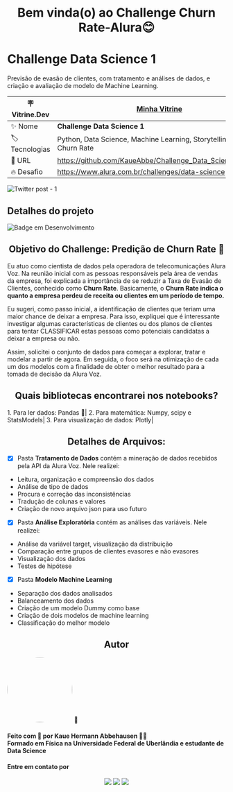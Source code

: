 <h1 align="center"> Bem vinda(o) ao Challenge Churn Rate-Alura😊 </h1>

# Challenge Data Science 1

Previsão de evasão de clientes, com tratamento e análises de dados, e criação e avaliação de modelo de Machine Learning.

| :placard: Vitrine.Dev |    [Minha Vitrine](https://cursos.alura.com.br/vitrinedev/kaueabbehausen)   |
| -------------  | --- |
| :sparkles: Nome        | **Challenge Data Science 1**
| :label: Tecnologias | Python, Data Science, Machine Learning, Storytelling, Análise Churn Rate
| :rocket: URL         | https://github.com/KaueAbbe/Challenge_Data_Science1_Alura
| :fire: Desafio     | https://www.alura.com.br/challenges/data-science
<!-- Inserir imagem com a #vitrinedev ao final do link -->
![Twitter post - 1](https://user-images.githubusercontent.com/68445400/201387909-3af468e1-aad1-48eb-99de-02b129b35330.png#vitrinedev)



## Detalhes do projeto

![Badge em Desenvolvimento](https://img.shields.io/static/v1?label=STATUS&message=DESENVOLVIMENTO&color=<COLOR>)

<h2 align ="center"> Objetivo do Challenge: Predição de Churn Rate 🤔</h2>

Eu atuo como cientista de dados pela operadora de telecomunicações Alura Voz. Na reunião inicial com as pessoas responsáveis pela área de vendas da empresa, foi explicada a importância de se reduzir a Taxa de Evasão de Clientes, conhecido como **Churn Rate**. Basicamente, o **Churn Rate indica o quanto a empresa perdeu de receita ou clientes em um período de tempo.**

Eu sugeri, como passo inicial, a identificação de clientes que teriam uma maior chance de deixar a empresa. Para isso, expliquei que é interessante investigar algumas características de clientes ou dos planos de clientes para tentar CLASSIFICAR estas pessoas como potenciais candidatas a deixar a empresa ou não.

Assim, solicitei o conjunto de dados para começar a explorar, tratar e modelar a partir de agora. Em seguida, o foco será na otimização de cada um dos modelos com a finalidade de obter o melhor resultado para a tomada de decisão da Alura Voz.

<h2 align ="center"> Quais bibliotecas encontrarei nos notebooks?</h2>
1. Para ler dados: Pandas 🐼|
2. Para matemática: Numpy, scipy e StatsModels|
3. Para visualização de dados: Plotly|


<h2 align ="center"> Detalhes de Arquivos:</h2>

- [X]  Pasta **Tratamento de Dados** contém a mineração de dados recebidos pela API da Alura Voz. Nele realizei:
* Leitura, organização e compreensão dos dados
* Análise de tipo de dados
* Procura e correção das inconsistências
* Tradução de colunas e valores
* Criação de novo arquivo json para uso futuro
- [X]  Pasta **Análise Exploratória** contém as análises das variáveis. Nele realizei:
* Análise da variável target, visualização da distribuição
* Comparação entre grupos de clientes evasores e não evasores
* Visualização dos dados
* Testes de hipótese
- [X] Pasta **Modelo Machine Learning**
* Separação dos dados analisados
* Balanceamento dos dados
* Criação de um modelo Dummy como base
* Criação de dois modelos de machine learning
* Classificação do melhor modelo

<h2 align ="center">Autor</h2>

<a >
 <img style="border-radius: 50%;" src="https://user-images.githubusercontent.com/68445400/167875457-fac973a9-9ff7-44aa-bd3b-d121e2a805d4.jpg" width="150px;" alt=""/>
 <sub><b></b></sub></a> <a>🚀</a>

<h4> Feito com 💙 por Kaue Hermann Abbehausen 👋🏽 
<br/> Formado em Física na Universidade Federal de Uberlândia e estudante de Data Science</h4>
<h4> Entre em contato por</h4>
<div align = "center"> 
   <a href="https://www.linkedin.com/in/kaue-abbehausen-5b1922165/" target="_blank"><img src="https://img.shields.io/badge/-LinkedIn-%230077B5?style=for-the-badge&logo=linkedin&logoColor=white" target="_blank"></a> 
  <a href="https://www.instagram.com/cienciaeanimacao/" target="_blank"><img src="https://img.shields.io/badge/-Instagram-%23E4405F?style=for-the-badge&logo=instagram&logoColor=white" target="_blank"></a>
  <a href = "mailto:kaueabbehausen@hotmail.com"><img src="https://img.shields.io/badge/Microsoft_Outlook-0078D4?style=for-the-badge&logo=microsoft-outlook&logoColor=white" target="_blank"></a>
</div>
